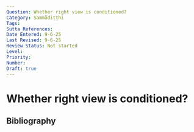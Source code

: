 ```yaml
---
Question: Whether right view is conditioned?
Category: Sammādiṭṭhi
Tags: 
Sutta References: 
Date Entered: 9-6-25
Last Revised: 9-6-25
Review Status: Not started
Level: 
Priority: 
Number: 
Draft: true
---
```


# Whether right view is conditioned?

## Bibliography

<!-- 

Notes:



-->